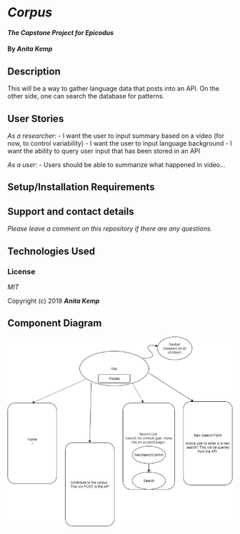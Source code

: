 # _Corpus_

#### _The Capstone Project for Epicodus_

#### By _Anita Kemp_

## Description
This will be a way to gather language data that posts into an API. On the other side, one can search the database for patterns.

## User Stories

_As a researcher_:
    - I want the user to input summary based on a video (for now, to control variability)
    - I want the user to input language background 
    - I want the ability to query user input that has been stored in an API

_As a user_:
    - Users should be able to summarize what happened in video...

## Setup/Installation Requirements


## Support and contact details

_Please leave a comment on this repository if there are any questions._

## Technologies Used


### License

*MIT*

Copyright (c) 2019 **_Anita Kemp_**


## Component Diagram ##

<img src="ReactFrontEnd/src/Assets/Capstone.png"/>